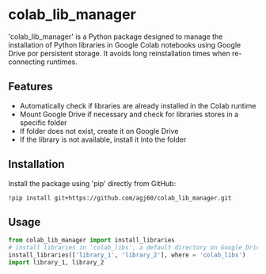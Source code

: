 # colab_lib_manager

'colab_lib_manager' is a Python package designed to manage the installation of Python libraries in Google Colab notebooks using Google Drive por persistent storage. It avoids long reinstallation times when re-connecting runtimes.

## Features

- Automatically check if libraries are already installed in the Colab runtime
- Mount Google Drive if necessary and check for libraries stores in a specific folder
- If folder does not exist, create it on Google Drive
- If the library is not available, install it into the folder

## Installation

Install the package using 'pip' directly from GitHub:

    !pip install git+https://github.com/agj60/colab_lib_manager.git

## Usage

```python
from colab_lib_manager import install_libraries
# install libraries in 'colab_libs', a default directory on Google Drive; it can be any
install_libraries(['library_1', 'library_2'], where = 'colab_libs') 
import library_1, library_2
```


